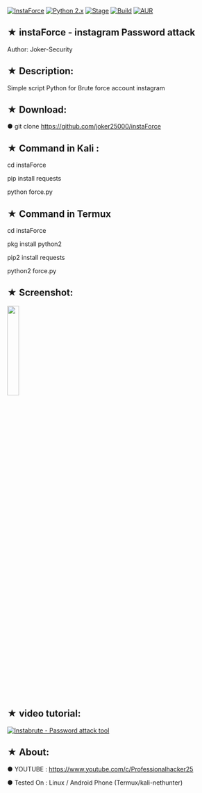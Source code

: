 [![InstaForce](https://img.shields.io/badge/instaBrute-brightgreen.svg?maxAge=259200)]()
[![Python 2.x](https://img.shields.io/badge/python-2.x-blue.svg)]()
[![Stage](https://img.shields.io/badge/Release-Stable-brightgreen.svg)]()
[![Build](https://img.shields.io/badge/Supported_OS-Ubuntu,Kali,Mint,Parrot-blue,Windows,Android.svg)]()
[![AUR](https://img.shields.io/aur/license/yaourt.svg)]()
## ★ instaForce -  instagram Password attack 

   Author: Joker-Security 

## ★ Description:

Simple script Python for Brute force account instagram

## ★ Download:

● git clone https://github.com/joker25000/instaForce

## ★ Command in Kali :

cd instaForce

pip install requests

python force.py

## ★ Command in Termux 

cd instaForce

pkg install python2 

pip2 install requests

python2 force.py
## ★ Screenshot:

<img src="https://i.imgur.com/zprcvuc.jpg" width="23%"></img> 


## ★ video tutorial:

[![ Instabrute - Password attack tool  ](https://i.imgur.com/zprcvuc.jpg)](https://youtu.be/yX-sNYjH1JI)

## ★ About:

● YOUTUBE : https://www.youtube.com/c/Professionalhacker25

● Tested On :  Linux / Android Phone (Termux/kali-nethunter)

